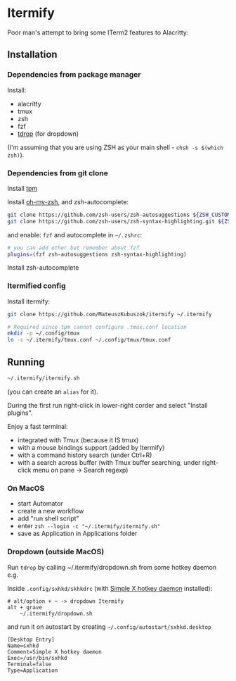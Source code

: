 # Itermify

Poor man's attempt to bring some ITerm2 features to Alacritty:

## Installation

### Dependencies from package manager

Install:

 * alacritty
 * tmux
 * zsh
 * fzf
 * [tdrop](https://github.com/noctuid/tdrop) (for dropdown)

(I'm assuming that you are using ZSH as your main shell - `chsh -s $(which zsh)`).

### Dependencies from git clone

Install [tpm](https://github.com/tmux-plugins/tpm#installation)

Install [oh-my-zsh](https://ohmyz.sh/#install), and zsh-autocomplete:

```sh
git clone https://github.com/zsh-users/zsh-autosuggestions ${ZSH_CUSTOM:-~/.oh-my-zsh/custom}/plugins/zsh-autosuggestions
git clone https://github.com/zsh-users/zsh-syntax-highlighting.git ${ZSH_CUSTOM:-~/.oh-my-zsh/custom}/plugins/zsh-syntax-highlighting
```

and enable: `fzf` and autocomplete in `~/.zshrc`:

```sh
# you can add other but remember about fzf
plugins=(fzf zsh-autosuggestions zsh-syntax-highlighting)
```

Install zsh-autocomplete 

### Itermified config

Install itermify:
```sh
git clone https://github.com/MateuszKubuszok/itermify ~/.itermify

# Required since tpm cannot configure .tmux.conf location
mkdir -p ~/.config/tmux
ln -s ~/.itermify/tmux.conf ~/.config/tmux/tmux.conf
```

## Running

```sh
~/.itermify/itermify.sh
```
(you can create an `alias` for it).

During the first run right-click in lower-right corder and select "Install plugins".

Enjoy a fast terminal:

 * integrated with Tmux (because it IS tmux)
 * with a mouse bindings support (added by Itermify)
 * with a command history search (under Ctrl+R)
 * with a search across buffer (with Tmux buffer searching, under right-click menu on pane -> Search regexp)

### On MacOS

* start Automator
* create a new workflow
* add "run shell script"
* enter `zsh --login -c "~/.itermify/itermify.sh"`
* save as Application in Applications folder

### Dropdown (outside MacOS)

Run `tdrop` by calling ~/.itermify/dropdown.sh from some hotkey daemon e.g.

Inside `.config/sxhkd/skhkdrc` (with [Simple X hotkey daemon](https://github.com/baskerville/sxhkd) installed):
```
# alt/option + ~ -> dropdown Itermify
alt + grave
	~/.itermify/dropdown.sh
```
and run it on autostart by creating `~/.config/autostart/sxhkd.desktop`
```
[Desktop Entry]
Name=sxhkd
Comment=Simple X hotkey daemon
Exec=/usr/bin/sxhkd
Terminal=false
Type=Application
```
